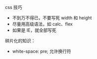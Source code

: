 css 技巧

- 不到万不得已，不要写死 width 和 height
- 尽量用高级语法，如 calc、flex
- 如果是 IE，就全部写死

碎片化的知识：

- white-space: pre; 允许换行符
